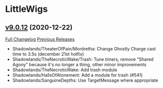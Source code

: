 # LittleWigs

## [v9.0.12](https://github.com/BigWigsMods/LittleWigs/tree/v9.0.12) (2020-12-22)
[Full Changelog](https://github.com/BigWigsMods/LittleWigs/compare/v9.0.11...v9.0.12) [Previous Releases](https://github.com/BigWigsMods/LittleWigs/releases)

- Shadowlands/TheaterOfPain/Mordretha: Change Ghostly Charge cast time to 3.5s (december 21st hotfix)  
- Shadowlands/TheNecroticWake/Trash: Tune timers, remove "Shared Agony" because it's no longer a thing, other minor improvements  
- Shadowlands/TheNecroticWake: Add trash module  
- Shadowlands/HallsOfAtonement: Add a module for trash (#541)  
- Shadowlands/SanguineDepths: Use TargetMessage where appropriate  

